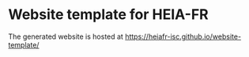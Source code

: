 # Website template for HEIA-FR

The generated website is hosted at https://heiafr-isc.github.io/website-template/